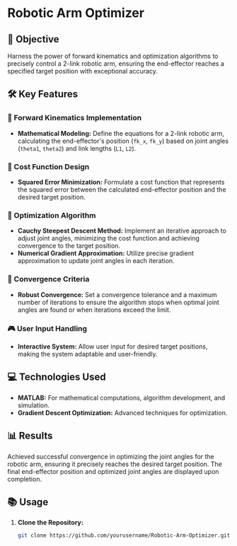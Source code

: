 # Robotic Arm Optimizer

## 🚀 Objective
Harness the power of forward kinematics and optimization algorithms to precisely control a 2-link robotic arm, ensuring the end-effector reaches a specified target position with exceptional accuracy.

## 🛠️ Key Features
### 🎯 Forward Kinematics Implementation
- **Mathematical Modeling:** Define the equations for a 2-link robotic arm, calculating the end-effector's position (`fk_x`, `fk_y`) based on joint angles (`theta1`, `theta2`) and link lengths (`L1`, `L2`).

### 🧮 Cost Function Design
- **Squared Error Minimization:** Formulate a cost function that represents the squared error between the calculated end-effector position and the desired target position.

### 🔄 Optimization Algorithm
- **Cauchy Steepest Descent Method:** Implement an iterative approach to adjust joint angles, minimizing the cost function and achieving convergence to the target position.
- **Numerical Gradient Approximation:** Utilize precise gradient approximation to update joint angles in each iteration.

### 🧩 Convergence Criteria
- **Robust Convergence:** Set a convergence tolerance and a maximum number of iterations to ensure the algorithm stops when optimal joint angles are found or when iterations exceed the limit.

### 🎮 User Input Handling
- **Interactive System:** Allow user input for desired target positions, making the system adaptable and user-friendly.

## 💻 Technologies Used
- **MATLAB:** For mathematical computations, algorithm development, and simulation.
- **Gradient Descent Optimization:** Advanced techniques for optimization.

## 📊 Results
Achieved successful convergence in optimizing the joint angles for the robotic arm, ensuring it precisely reaches the desired target position. The final end-effector position and optimized joint angles are displayed upon completion.

## 📚 Usage
1. **Clone the Repository:**
   ```sh
   git clone https://github.com/yourusername/Robotic-Arm-Optimizer.git
